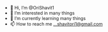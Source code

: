 - 👋 Hi, I’m @OriShavit1
- 👀 I’m interested in many things
- 🌱 I’m currently learning many things
- 📫 How to reach me ...shavitori1@gmail.com

<!---
OriShavit1/OriShavit1 is a ✨ special ✨ repository because its `README.md` (this file) appears on your GitHub profile.
You can click the Preview link to take a look at your changes.
--->
